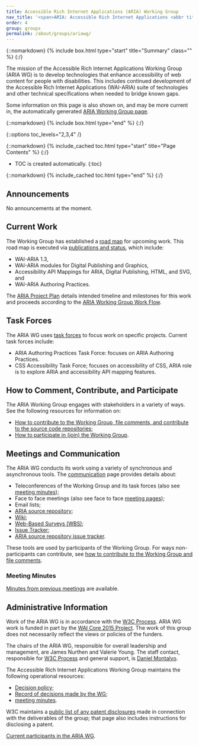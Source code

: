 ```yaml
---
title: Accessible Rich Internet Applications (ARIA) Working Group
nav_title: '<span>ARIA: Accessible Rich Internet Applications <abbr title="Working Group">WG</abbr></span>'
order: 4
group: groups
permalink: /about/groups/ariawg/
---
```


{::nomarkdown}
{% include box.html type="start" title="Summary" class="" %}
{:/}

The mission of the Accessible Rich Internet Applications Working Group (ARIA WG) is to develop technologies that enhance accessibility of web content for people with disabilities. This includes continued development of the Accessible Rich Internet Applications (WAI-ARIA) suite of technologies and other technical specifications when needed to bridge known gaps.

Some information on this page is also shown on, and may be more current in, the automatically generated [ARIA Working Group page](https://www.w3.org/groups/wg/aria/).

{::nomarkdown}
{% include box.html type="end" %}
{:/}

{::options toc_levels="2,3,4" /}

{::nomarkdown}
{% include_cached toc.html type="start" title="Page Contents" %}
{:/}

-   TOC is created automatically.
{:toc}

{::nomarkdown}
{% include_cached toc.html type="end" %}
{:/}

## Announcements

No announcements at the moment.

## Current Work

The Working Group has established a [road map](roadmap) for upcoming work. This road map is executed via [publications and status](deliverables), which include:

- WAI-ARIA 1.3,
- WAI-ARIA modules for Digital Publishing and Graphics,
- Accessibility API Mappings for ARIA, Digital Publishing, HTML, and SVG, and
- WAI-ARIA Authoring Practices.

The [ARIA Project Plan](project) details intended timeline and milestones for this work and proceeds according to the [ARIA Working Group Work Flow](workflow).

## Task Forces

The ARIA WG uses [task forces](task-forces) to focus work on specific projects. Current task forces include:

- ARIA Authoring Practices Task Force: focuses on ARIA Authoring Practices.
- CSS Accessibility Task Force; focuses on accessibility of CSS, ARIA role is to explore ARIA and accessibility API mapping features.

## How to Comment, Contribute, and Participate

The ARIA Working Group engages with stakeholders in a variety of ways. See the following resources for information on:

- [How to contribute to the Working Group, file comments, and contribute to the source code repositories](contribute);
- [How to participate in (join) the Working Group](https://www.w3.org/groups/wg/aria/instructions/).

## Meetings and Communication

The ARIA WG conducts its work using a variety of synchronous and asynchronous tools. The [communication](aria/communication) page provides details about:

- Teleconferences of the Working Group and its task forces (also see [meeting minutes](https://www.w3.org/WAI/ARIA/minutes));
- Face to face meetings (also see face to face [meeting pages](https://www.w3.org/WAI/ARIA/wiki/Meetings));
- Email lists;
- [ARIA source repository](https://github.com/w3c/aria/);
- [Wiki](https://www.w3.org/WAI/ARIA/wiki/);
- [Web-Based Surveys (WBS)](https://www.w3.org//2002/09/wbs/83726/);
- [Issue Tracker](https://github.com/w3c/aria/issues);
- [ARIA source repository issue tracker](https://github.com/w3c/aria/issues).

These tools are used by participants of the Working Group. For ways non-participants can contribute, see [how to contribute to the Working Group and file comments](/about/groups/ariawg/contribute/).

### Meeting Minutes

[Minutes from previous meetings](https://www.w3.org/WAI/ARIA/minutes) are available.

## Administrative Information

Work of the ARIA WG is in accordance with the [W3C Process](https://www.w3.org/Process). ARIA WG work is funded in part by the [WAI Core 2015 Project](https://www.w3.org/WAI/Core2015/). The work of this group does not necessarily reflect the views or policies of the funders.

The chairs of the ARIA WG, responsible for overall leadership and management, are James Nurthen and Valerie Young. The staff contact, responsible for [W3C Process](https://www.w3.org/Process/) and general support, is [Daniel Montalvo](https://www.w3.org/staff#dmontalvo).

The Accessible Rich Internet Applications Working Group maintains the following operational resources:

- [Decision policy](/about/groups/aria/decision-policy);
- [Record of decisions made by the WG](https://www.w3.org/WAI/ARIA/wiki/Decisions);
- [meeting minutes](https://www.w3.org/WAI/ARIA/minutes).

W3C maintains a [public list of any patent disclosures](http://www.w3.org/2004/01/pp-impl/83726/status) made in connection with the deliverables of the group; that page also includes instructions for disclosing a patent.

[Current participants in the ARIA WG](https://www.w3.org/groups/wg/aria/participants/).

